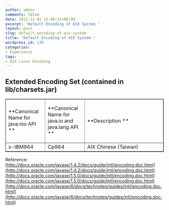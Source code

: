 ```yaml
---
author: admin
comments: false
date: 2011-12-01 12:40:31+00:00
excerpt: 'Default Encoding of AIX System '
layout: post
slug: default-encoding-of-aix-system
title: 'Default Encoding of AIX System '
wordpress_id: 178
categories:
- Experience
tags:
- AIX Linux Encoding
---
```


## Extended Encoding Set (contained in lib/charsets.jar)


<table cellpadding="0" width="100%" cellspacing="0" border="1" summary="extended encoding set" >
<tbody >
<tr >

<td width="25%" >**Canonical Name for java.nio API **
</td>

<td width="25%" >


**Canonical Name for java.io and java.lang API **



</td>

<td width="50%" >**Description **
</td>
</tr>
<tr >

<td width="25%" >x-IBM964
</td>

<td width="25%" >Cp964
</td>

<td width="50%" >AIX Chinese (Taiwan)
</td>
</tr>
</tbody>
</table>


Reference:
[http://docs.oracle.com/javase/1.4.2/docs/guide/intl/encoding.doc.html](http://docs.oracle.com/javase/1.4.2/docs/guide/intl/encoding.doc.html)
[http://docs.oracle.com/javase/1.5.0/docs/guide/intl/encoding.doc.html](http://docs.oracle.com/javase/1.5.0/docs/guide/intl/encoding.doc.html)
[http://docs.oracle.com/javase/6/docs/technotes/guides/intl/encoding.doc.html](http://docs.oracle.com/javase/6/docs/technotes/guides/intl/encoding.doc.html)
